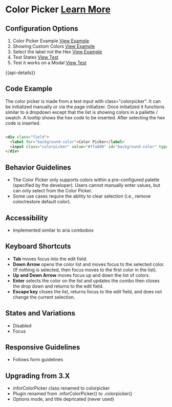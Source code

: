 
# Color Picker  [Learn More](#)

## Configuration Options

1. Color Picker Example [View Example]( ../components/colorpicker/example-index)
2. Showing Custom Colors [View Example]( ../components/colorpicker/example-custom-labels)
2. Select the label not the Hex [View Example]( ../components/colorpicker/example-show-label)
4. Test States [View Test]( ../components/colorpicker/test-states)
5. Test it works on a Modal [View Test]( ../components/colorpicker/test-modal)

{{api-details}}

## Code Example

The color picker is made from a text input with class="colorpicker". It can be initialized manually or via the page initializer. Once initialized it functions similar to a dropdown except that the list is showing colors in a pallette / swatch. A tooltip shows the hex code to be inserted. After selecting the hex code is inserted.

```html

<div class="field">
  <label for="background-color">Color Picker</label>
  <input class="colorpicker" value="#ffa800" id="background-color" type="text" />
</div>


```

## Behavior Guidelines

-   The Color Picker only supports colors within a pre-configured palette (specified by the developer). Users cannot manually enter values, but can only select from the Color Picker.
-   Some use cases require the ability to clear selection (i.e., remove color/restore default color).

## Accessibility

-   Implemented similar to aria combobox

## Keyboard Shortcuts

-   **Tab** moves focus into the edit field.
-   **Down Arrow** opens the color list and moves focus to the selected color. (If nothing is selected, then focus moves to the first color in the list).
-   **Up and Down Arrow** moves focus up and down the list of colors.
-   **Enter** selects the color on the list and updates the combo then closes the drop down and returns to the edit field.
-   **Escape key** closes the list, returns focus to the edit field, and does not change the current selection.

## States and Variations

-   Disabled
-   Focus

## Responsive Guidelines

-   Follows form guidelines

## Upgrading from 3.X

-   inforColorPicker class renamed to colorpicker
-   Plugin renamed from .inforColorPicker() to .colorpicker()
-   Options mode, and title depricated (never used)
